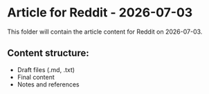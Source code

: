 # Article for Reddit - 2026-07-03

This folder will contain the article content for Reddit on 2026-07-03.

## Content structure:
- Draft files (.md, .txt)
- Final content
- Notes and references
